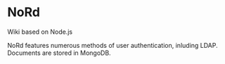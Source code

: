 NoRd
====

Wiki based on Node.js

NoRd features numerous methods of user authentication, inluding LDAP. Documents are stored in MongoDB.
